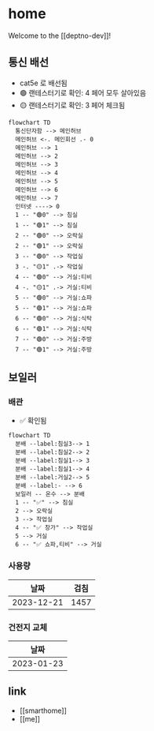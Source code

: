 # home
Welcome to the [[deptno-dev]]!

## 통신 배선
- cat5e 로 배선됨
- 🟢 랜테스터기로 확인: 4 페어 모두 살아있음
- 🟡 랜테스터기로 확인: 3 페어 체크됨
```mermaid
flowchart TD
  통신단자함 --> 메인허브
  메인허브 <-. 메인회선 .- 0
  메인허브 --> 1
  메인허브 --> 2
  메인허브 --> 3
  메인허브 --> 4
  메인허브 --> 5
  메인허브 --> 6
  메인허브 --> 7
  인터넷 ----> 0
  1 -- "🟢0" --> 침실
  1 -- "🟢1" --> 침실
  2 -- "🟢0" --> 오락실
  2 -- "🟢1" --> 오락실
  3 -- "🟢0" --> 작업실
  3 -. "🟡1" .-> 작업실
  4 -- "🟢0" --> 거실:티비
  4 -. "🟡1" .-> 거실:티비
  5 -- "🟢0" --> 거실:쇼파
  5 -- "🟢1" --> 거실:쇼파
  6 -- "🟢0" --> 거실:식탁
  6 -- "🟢1" --> 거실:식탁
  7 -- "🟢0" --> 거실:주방
  7 -- "🟢1" --> 거실:주방
```

## 보일러
### 배관
- ✅ 확인됨
```mermaid 
flowchart TD
  분배 --label:침실3--> 1
  분배 --label:침실2--> 2
  분배 --label:침실1--> 3
  분배 --label:침실1--> 4
  분배 --label:거실2--> 5
  분배 --label:- --> 6
  보일러 -- 온수 --> 분배
  1 -- "✅" --> 침실
  2 --> 오락실
  3 --> 작업실
  4 -- "✅ 창가" --> 작업실
  5 --> 거실
  6 -- "✅ 쇼파,티비" --> 거실
```

### 사용량
| 날짜       | 검침 |
|------------|------|
| 2023-12-21 | 1457 |

### 건전지 교체
| 날짜       |
|------------|
| 2023-01-23 |

## link
- [[smarthome]]
- [[me]]
